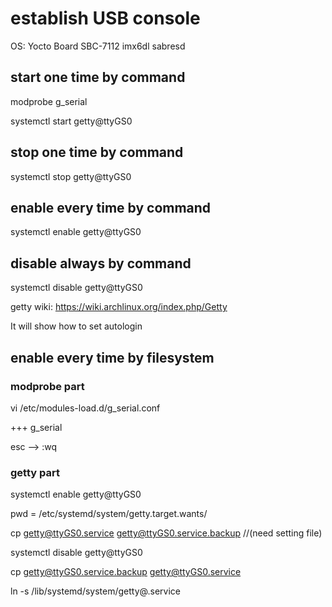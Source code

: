 # establish USB console
OS: Yocto
Board SBC-7112 imx6dl sabresd

## start one time by command 
modprobe g_serial

systemctl start getty@ttyGS0
## stop one time by command 
systemctl stop getty@ttyGS0
## enable every time by command 
systemctl enable getty@ttyGS0
## disable always by command 
systemctl disable getty@ttyGS0

getty wiki: https://wiki.archlinux.org/index.php/Getty

It will show how to set autologin

## enable every time by filesystem
### modprobe part
vi /etc/modules-load.d/g_serial.conf

+++ g_serial

esc --> :wq

### getty part
systemctl enable getty@ttyGS0

pwd = /etc/systemd/system/getty.target.wants/

cp getty@ttyGS0.service getty@ttyGS0.service.backup //(need setting file)

systemctl disable getty@ttyGS0

cp getty@ttyGS0.service.backup getty@ttyGS0.service

ln -s /lib/systemd/system/getty@.service


